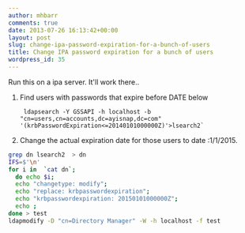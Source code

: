 ```yaml
---
author: mhbarr
comments: true
date: 2013-07-26 16:13:42+00:00
layout: post
slug: change-ipa-password-expiration-for-a-bunch-of-users
title: Change IPA password expiration for a bunch of users
wordpress_id: 35
---
```


Run this on a ipa server.  It'll work there..

1. Find users with passwords that expire before DATE below

        ldapsearch -Y GSSAPI -h localhost -b "cn=users,cn=accounts,dc=ayisnap,dc=com" '(krbPasswordExpiration<=20140101000000Z)'>lsearch2`


 
2. Change the actual expiration date for those users to date :1/1/2015.

```bash
grep dn lsearch2  > dn
IFS=$'\n'
for i in  `cat dn`;
  do echo $i; 
  echo "changetype: modify";
  echo "replace: krbpasswordexpiration";
  echo "krbpasswordexpiration: 20150101000000Z";
  echo ;
done > test
ldapmodify -D "cn=Directory Manager" -W -h localhost -f test
```

